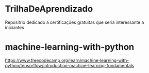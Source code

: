 # TrilhaDeAprendizado
Repositrio dedicado a certificações gratuitas que seria interessante a iniciantes

# machine-learning-with-python
https://www.freecodecamp.org/learn/machine-learning-with-python/tensorflow/introduction-machine-learning-fundamentals
